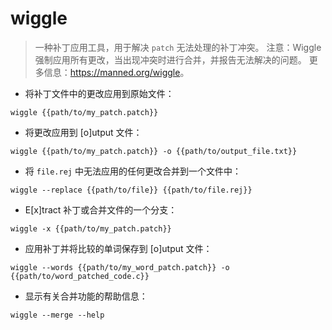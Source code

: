 # wiggle

> 一种补丁应用工具，用于解决 `patch` 无法处理的补丁冲突。
> 注意：Wiggle 强制应用所有更改，当出现冲突时进行合并，并报告无法解决的问题。
> 更多信息：<https://manned.org/wiggle>。

- 将补丁文件中的更改应用到原始文件：

`wiggle {{path/to/my_patch.patch}}`

- 将更改应用到 [o]utput 文件：

`wiggle {{path/to/my_patch.patch}} -o {{path/to/output_file.txt}}`

- 将 `file.rej` 中无法应用的任何更改合并到一个文件中：

`wiggle --replace {{path/to/file}} {{path/to/file.rej}}`

- E[x]tract 补丁或合并文件的一个分支：

`wiggle -x {{path/to/my_patch.patch}}`

- 应用补丁并将比较的单词保存到 [o]utput 文件：

`wiggle --words {{path/to/my_word_patch.patch}} -o {{path/to/word_patched_code.c}}`

- 显示有关合并功能的帮助信息：

`wiggle --merge --help`